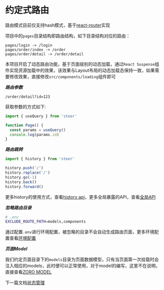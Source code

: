 # 约定式路由

路由模式目前仅支持hash模式，基于[react-router](https://reactrouter.com/web/guides/quick-start)实现

项目中的`pages`目录结构即路由结构，如下目录结构对应的路由：

```
pages/login -> /login
pages/order/index -> /order
pages/order/detail -> /order/detail
```

本项目开启了动态路由功能，基于页面级别的动态加载，通过`React Suspense`组件实现资源加载中的效果，该效果与Layout布局的动态加载态保持一致，如果需要修改效果，直接修改`src/components/loading`组件即可

***路由参数***

```
/order/detail?id=123
```

获取参数的方式如下:

```js
import { useQuery } from 'steer'

function Page() {
  const params = useQuery()
  console.log(params.id)
}
```

***路由跳转***

```js
import { history } from 'steer'

history.push('/')
history.replace('/')
history.go(-1)
history.back()
history.forward()
```

更多history的使用方式，查看[history api](https://github.com/ReactTraining/history)，更多全局暴露的API，查看[全局API](DEVELOPMENT/API.md)

***忽略路由目录***

```bash
# .env
EXCLUDE_ROUTE_PATH=models,components
```

通过配置`.env`进行环境配置，被忽略的目录不会自动生成路由页面，更多环境配置查看[环境配置](DEVELOPMENT/ENV.md)

***页面Model***

我们约定页面目录下的`models`目录为页面数据模型，只有当页面第一次挂载时会注入相应的models，此时便可以正常使用，对于model的编写，这里不在说明，直接查看[ZORO MODEL](https://faurewu.github.io/zoro/API/MODEL.html)



下一篇文档[状态管理](DEVELOPMENT/MODEL.md)